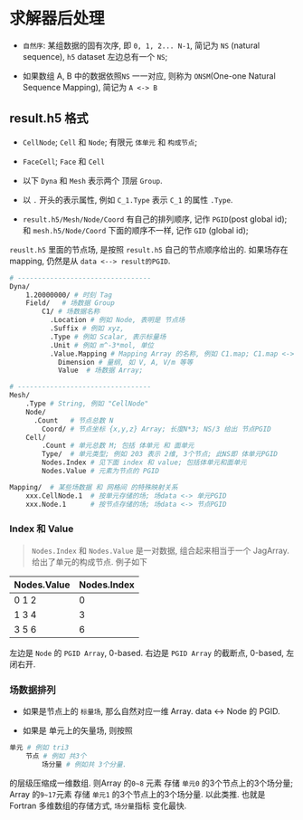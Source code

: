 # 求解器后处理

+ `自然序`: 某组数据的固有次序, 即 `0, 1, 2... N-1`,
简记为 `NS` (natural sequence), `h5` dataset 左边总有一个 `NS`;

+ 如果数组 A, B 中的数据依照`NS` 一一对应,
则称为 `ONSM`(One-one Natural Sequence Mapping), 简记为 `A <-> B`

## result.h5 格式

+ `CellNode`; `Cell` 和 `Node`; 有限元 `体单元` 和 `构成节点`;
+ `FaceCell`; `Face` 和 `Cell`

+ 以下 `Dyna` 和 `Mesh` 表示两个 顶层 `Group`.
+ 以 `.` 开头的表示属性, 例如 `C_1.Type` 表示 `C_1` 的属性 `.Type`.

+ `result.h5/Mesh/Node/Coord` 有自己的排列顺序, 记作 `PGID`(post global id);
和 `mesh.h5/Node/Coord` 下面的顺序不一样, 记作 `GID` (global id);

`reuslt.h5` 里面的节点场, 是按照 `result.h5` 自己的节点顺序给出的.
如果场存在 mapping, 仍然是从 `data <--> result的PGID`.

```bash
# ---------------------------------
Dyna/
    1.20000000/ # 时刻 Tag
    Field/   # 场数据 Group
        C1/ # 场数据名称
          .Location # 例如 Node, 表明是 节点场
          .Suffix # 例如 xyz,
          .Type # 例如 Scalar, 表示标量场
          .Unit # 例如 m^-3*mol, 单位
          .Value.Mapping # Mapping Array 的名称, 例如 C1.map; C1.map <-> C1.Value
            Dimension # 量纲, 如 V, A, V/m 等等
            Value  # 场数据 Array;

# ---------------------------------
Mesh/
    .Type # String, 例如 "CellNode"
    Node/
      .Count   # 节点总数 N
        Coord/ # 节点坐标 {x,y,z} Array; 长度N*3; NS/3 给出 节点PGID
    Cell/
        .Count # 单元总数 M; 包括 体单元 和 面单元
        Type/  # 单元类型; 例如 203 表示 2维, 3个节点; 此NS即 体单元PGID
        Nodes.Index # 见下面 index 和 value; 包括体单元和面单元
        Nodes.Value # 元素为节点的 PGID

Mapping/  # 某些场数据 和 网格间 的特殊映射关系
    xxx.CellNode.1  # 按单元存储的场; 场data <-> 单元PGID
    xxx.Node.1      # 按节点存储的场; 场data <-> 节点PGID
```

### Index 和 Value

>`Nodes.Index` 和 `Nodes.Value` 是一对数据, 组合起来相当于一个 JagArray.
>给出了单元的构成节点. 例子如下

| Nodes.Value | Nodes.Index |
| ----------- | ----------- |
| 0 1 2       | 0           |
| 1 3 4       | 3           |
| 3 5 6       | 6           |

左边是 `Node` 的 `PGID Array`, 0-based.
右边是 `PGID Array` 的截断点, 0-based, 左闭右开.

### 场数据排列

+ 如果是节点上的 `标量场`, 那么自然对应一维 Array.
data <-> Node 的 PGID.

+ 如果是 单元上的矢量场,
则按照

```bash
单元 # 例如 tri3
    节点 # 例如 共3个
        场分量 # 例如共 3个分量.
```

的层级压缩成一维数组.
则Array 的`0~8` 元素 存储 `单元0` 的3个节点上的3个场分量;
Array 的`9~17`元素 存储 `单元1` 的3个节点上的3个场分量. 以此类推.
也就是 Fortran 多维数组的存储方式, `场分量`指标 变化最快.
